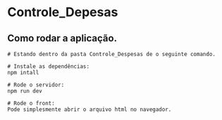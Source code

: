 # Controle_Depesas

## Como rodar a aplicação.

```
# Estando dentro da pasta Controle_Despesas de o seguinte comando.

# Instale as dependências:
npm intall

# Rode o servidor:
npm run dev

# Rode o front:
Pode simplesmente abrir o arquivo html no navegador.
```
